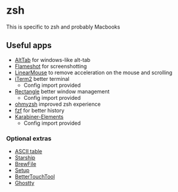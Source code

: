 # zsh

This is specific to zsh and probably Macbooks

## Useful apps
- [AltTab](https://alt-tab-macos.netlify.app/) for windows-like alt-tab
- [Flameshot](https://flameshot.org/) for screenshotting
- [LinearMouse](https://linearmouse.app/) to remove acceleration on the mouse and scrolling
- [iTerm2](https://iterm2.com/) better terminal
    - Config import provided
- [Rectangle](https://rectangleapp.com/) better window management
    - Config import provided
- [ohmyzsh](https://github.com/ohmyzsh/ohmyzsh) improved zsh experience
- [fzf](https://formulae.brew.sh/formula/fzf) for better history
- [Karabiner-Elements](https://karabiner-elements.pqrs.org/)
    - Config import provided

### Optional extras
- [ASCII table](https://www.physics.udel.edu/~watson/scen103/ascii.html)
- [Starship](https://starship.rs/)
- [BrewFile](https://github.com/berlin-ab/kubernetes-tools/blob/main/Brewfile)
- [Setup](https://github.com/berlin-ab/kubernetes-tools/blob/main/setup.bash)
- [BetterTouchTool](https://folivora.ai/)
- [Ghostty](https://mitchellh.com/ghostty)
